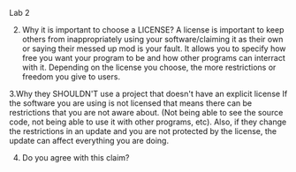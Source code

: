 Lab 2

2. Why it is important to choose a LICENSE?
A license is important to keep others from inappropriately using your software/claiming it as their own or saying their messed up mod
is your fault. It allows you to specify how free you want your program to be and how other programs can interract with it. Depending on
the license you choose, the more restrictions or freedom you give to users. 

3.Why they SHOULDN'T use a project that doesn't have an explicit license 
If the software you are using is not licensed that means there can be restrictions that you are not aware about. (Not being able to see
the source code, not being able to use it with other programs, etc). Also, if they change the restrictions in an update and you are not
protected by the license, the update can affect everything you are doing. 

4. Do you agree with this claim?

